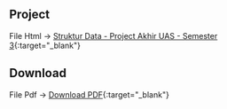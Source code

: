 ## Project
File Html -> [Struktur Data - Project Akhir UAS - Semester 3](https://nuevoquerto.github.io/project.html){:target="_blank"}

## Download
File Pdf -> [Download PDF](https://drive.google.com/file/d/1t8uga5hNmTc63V6dcTmpub-_dpClcBqY/view?usp=sharing){:target="_blank"}
